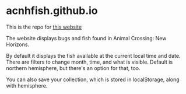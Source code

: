 # acnhfish.github.io
This is the repo for [this website](https://acnhfish.github.io/)

The website displays bugs and fish found in Animal Crossing: New Horizons.

By default it displays the fish available at the current local time and date. There are filters to change month, time, and what is visible. Default is northern hemisphere, but there's an option for that, too. 

You can also save your collection, which is stored in localStorage, along with hemisphere. 
